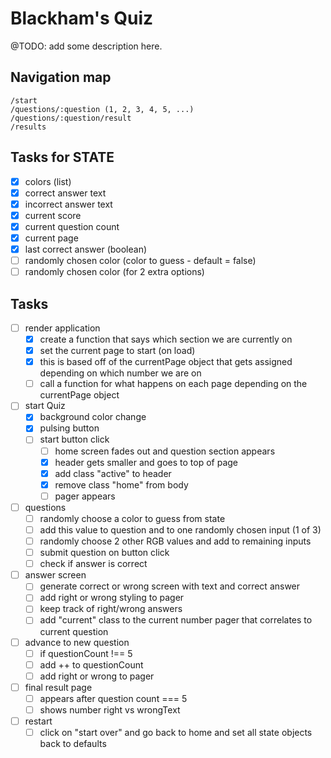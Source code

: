 # Blackham's Quiz

@TODO: add some description here.

## Navigation map

```
/start
/questions/:question (1, 2, 3, 4, 5, ...)
/questions/:question/result
/results
```
## Tasks for STATE
- [x] colors (list)
- [x] correct answer text
- [x] incorrect answer text
- [x] current score
- [x] current question count
- [x] current page
- [x] last correct answer (boolean)
- [ ] randomly chosen color (color to guess - default = false)
- [ ] randomly chosen color (for 2 extra options)

## Tasks

- [ ] render application
  - [x] create a function that says which section we are currently on
  - [x] set the current page to start (on load)
  - [x] this is based off of the currentPage object that gets assigned depending on which number we are on
  - [ ] call a function for what happens on each page depending on the currentPage object
- [ ] start Quiz
  - [x] background color change
  - [x] pulsing button
  - [ ] start button click
    - [ ] home screen fades out and question section appears
    - [x] header gets smaller and goes to top of page
    - [x] add class "active" to header
    - [x] remove class "home" from body
    - [ ] pager appears
- [ ] questions
  - [ ] randomly choose a color to guess from state
  - [ ] add this value to question and to one randomly chosen input (1 of 3)
  - [ ] randomly choose 2 other RGB values and add to remaining inputs
  - [ ] submit question on button click
  - [ ] check if answer is correct
- [ ] answer screen
  - [ ] generate correct or wrong screen with text and correct answer
  - [ ] add right or wrong styling to pager
  - [ ] keep track of right/wrong answers
  - [ ] add "current" class to the current number pager that correlates to current question
- [ ] advance to new question
  - [ ] if questionCount !== 5
  - [ ] add ++ to questionCount
  - [ ] add right or wrong to pager
- [ ] final result page
  - [ ] appears after question count === 5
  - [ ] shows number right vs wrongText
- [ ] restart
  - [ ] click on "start over" and go back to home and set all state objects back to defaults
